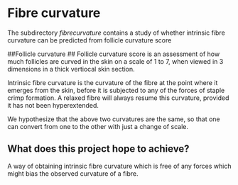 # Fibre curvature #
The subdirectory _fibrecurvature_ contains a study of whether intrinsic fibre curvature can be predicted from follicle curvature score

##Follicle curvature ##
Follicle curvature score is an assessment of how much follicles are curved in the skin on a scale of 1 to 7, when viewed in 3 dimensions in a thick vertiocal skin section. 

Intrinsic fibre curvature is the curvature of the fibre at the point where it emerges from the skin, before it is subjected to any of the forces of staple crimp formation. A relaxed fibre will always resume this curvature, provided it has not been hyperextended. 

We hypothesize that the above two curvatures are the same, so that one can convert from one to the other with just a change of scale.

## What does this project hope to achieve? ##
A way of obtaining intrinsic fibre curvature which is free of any forces which might bias the observed curvature of a fibre.

